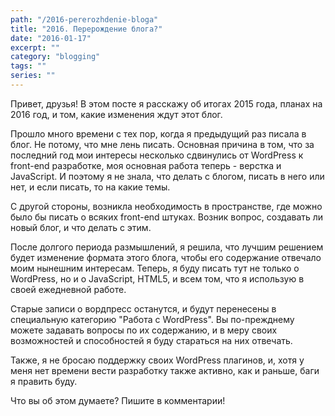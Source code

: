 ```yaml
---
path: "/2016-pererozhdenie-bloga"
title: "2016. Перерождение блога?"
date: "2016-01-17"
excerpt: ""
category: "blogging"
tags: ""
series: ""
---
```


Привет, друзья! В этом посте я расскажу об итогах 2015 года, планах на 2016 год, и том, какие изменения ждут этот блог.

Прошло много времени с тех пор, когда я предыдущий раз писала в блог. Не потому, что мне лень писать. Основная причина в том, что за последний год мои интересы несколько сдвинулись от WordPress к front-end разработке, моя основная работа теперь - верстка и JavaScript. И поэтому я не знала, что делать с блогом, писать в него или нет, и если писать, то на какие темы.

С другой стороны, возникла необходимость в пространстве, где можно было бы писать о всяких front-end штуках. Возник вопрос, создавать ли новый блог, и что делать с этим.

После долгого периода размышлений, я решила, что лучшим решением будет изменение формата этого блога, чтобы его содержание отвечало моим нынешним интересам. Теперь, я буду писать тут не только о WordPress, но и о JavaScript, HTML5, и всем том, что я использую в своей ежедневной работе.

Старые записи о вордпресс останутся, и будут перенесены в специальную категорию "Работа с WordPress". Вы по-прежднему можете задавать вопросы по их содержанию, и в меру своих возможностей и способностей я буду стараться на них отвечать.

Также, я не бросаю поддержку своих WordPress плагинов, и, хотя у меня нет времени вести разработку также активно, как и раньше, баги я править буду.

Что вы об этом думаете? Пишите в комментарии!
